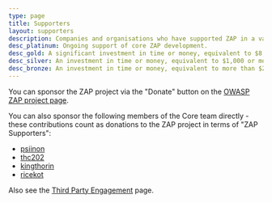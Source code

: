 ```yaml
---
type: page
title: Supporters
layout: supporters
description: Companies and organisations who have supported ZAP in a variety of ways
desc_platinum: Ongoing support of core ZAP development.
desc_gold: A significant investment in time or money, equivalent to $8,000 or more.
desc_silver: An investment in time or money, equivalent to $1,000 or more.
desc_bronze: An investment in time or money, equivalent to more than $200 and less than $1,000.
---
```


You can sponsor the ZAP project via the "Donate" button on the [OWASP ZAP project page](https://owasp.org/www-project-zap/).

You can also sponsor the following members of the Core team directly - these contributions count as donations to the ZAP project in terms of "ZAP Supporters":

* [psiinon](https://github.com/sponsors/psiinon)
* [thc202](https://github.com/sponsors/thc202)
* [kingthorin](https://github.com/sponsors/kingthorin)
* [ricekot](https://github.com/sponsors/ricekot)

Also see the [Third Party Engagement](/third-party-engagement/) page.